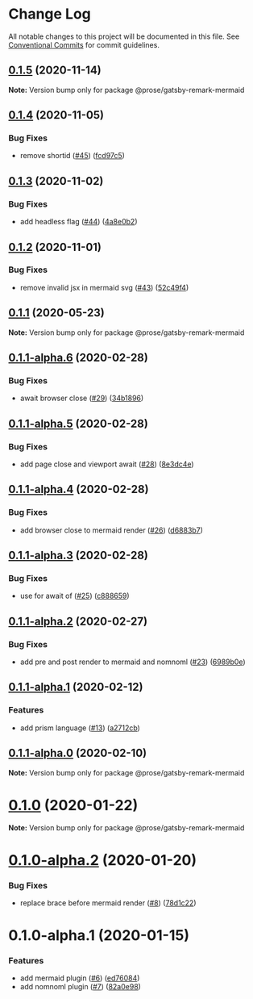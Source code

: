 # Change Log

All notable changes to this project will be documented in this file.
See [Conventional Commits](https://conventionalcommits.org) for commit guidelines.

## [0.1.5](https://github.com/prosejs/prose/compare/@prose/gatsby-remark-mermaid@0.1.4...@prose/gatsby-remark-mermaid@0.1.5) (2020-11-14)

**Note:** Version bump only for package @prose/gatsby-remark-mermaid





## [0.1.4](https://github.com/prosejs/prose/compare/@prose/gatsby-remark-mermaid@0.1.3...@prose/gatsby-remark-mermaid@0.1.4) (2020-11-05)


### Bug Fixes

* remove shortid ([#45](https://github.com/prosejs/prose/issues/45)) ([fcd97c5](https://github.com/prosejs/prose/commit/fcd97c51edab4bc02f52fad5ad44cdeaac69bca0))





## [0.1.3](https://github.com/prosejs/prose/compare/@prose/gatsby-remark-mermaid@0.1.2...@prose/gatsby-remark-mermaid@0.1.3) (2020-11-02)


### Bug Fixes

* add headless flag ([#44](https://github.com/prosejs/prose/issues/44)) ([4a8e0b2](https://github.com/prosejs/prose/commit/4a8e0b2a5f93361ec64fa20ffcbf18a673bfd62b))





## [0.1.2](https://github.com/prosejs/prose/compare/@prose/gatsby-remark-mermaid@0.1.1...@prose/gatsby-remark-mermaid@0.1.2) (2020-11-01)


### Bug Fixes

* remove invalid jsx in mermaid svg ([#43](https://github.com/prosejs/prose/issues/43)) ([52c49f4](https://github.com/prosejs/prose/commit/52c49f4dd10f25cdcadd1be34b4ce044942f259d))





## [0.1.1](https://github.com/prosejs/prose/compare/@prose/gatsby-remark-mermaid@0.1.1-alpha.6...@prose/gatsby-remark-mermaid@0.1.1) (2020-05-23)

**Note:** Version bump only for package @prose/gatsby-remark-mermaid





## [0.1.1-alpha.6](https://github.com/prosejs/prose/compare/@prose/gatsby-remark-mermaid@0.1.1-alpha.5...@prose/gatsby-remark-mermaid@0.1.1-alpha.6) (2020-02-28)


### Bug Fixes

* await browser close ([#29](https://github.com/prosejs/prose/issues/29)) ([34b1896](https://github.com/prosejs/prose/commit/34b18969f0e02fff29103599f3d3f2198147a223))





## [0.1.1-alpha.5](https://github.com/prosejs/prose/compare/@prose/gatsby-remark-mermaid@0.1.1-alpha.4...@prose/gatsby-remark-mermaid@0.1.1-alpha.5) (2020-02-28)


### Bug Fixes

* add page close and viewport await ([#28](https://github.com/prosejs/prose/issues/28)) ([8e3dc4e](https://github.com/prosejs/prose/commit/8e3dc4ec42674605a38514d5b31c9222eeb58dc1))





## [0.1.1-alpha.4](https://github.com/prosejs/prose/compare/@prose/gatsby-remark-mermaid@0.1.1-alpha.3...@prose/gatsby-remark-mermaid@0.1.1-alpha.4) (2020-02-28)


### Bug Fixes

* add browser close to mermaid render ([#26](https://github.com/prosejs/prose/issues/26)) ([d6883b7](https://github.com/prosejs/prose/commit/d6883b7967a8c302baaf71dd818e709ea6fd03db))





## [0.1.1-alpha.3](https://github.com/prosejs/prose/compare/@prose/gatsby-remark-mermaid@0.1.1-alpha.2...@prose/gatsby-remark-mermaid@0.1.1-alpha.3) (2020-02-28)


### Bug Fixes

* use for await of ([#25](https://github.com/prosejs/prose/issues/25)) ([c888659](https://github.com/prosejs/prose/commit/c888659d122199864dd8475caf22a2a7d8182d41))





## [0.1.1-alpha.2](https://github.com/prosejs/prose/compare/@prose/gatsby-remark-mermaid@0.1.1-alpha.1...@prose/gatsby-remark-mermaid@0.1.1-alpha.2) (2020-02-27)


### Bug Fixes

* add pre and post render to mermaid and nomnoml ([#23](https://github.com/prosejs/prose/issues/23)) ([6989b0e](https://github.com/prosejs/prose/commit/6989b0e90a467b6da25f9cc96eb2a4ea3f1cf51e))





## [0.1.1-alpha.1](https://github.com/prosejs/prose/compare/@prose/gatsby-remark-mermaid@0.1.1-alpha.0...@prose/gatsby-remark-mermaid@0.1.1-alpha.1) (2020-02-12)


### Features

* add prism language ([#13](https://github.com/prosejs/prose/issues/13)) ([a2712cb](https://github.com/prosejs/prose/commit/a2712cb7200933b6e6d6b9c9cd8e04dc0097011b))





## [0.1.1-alpha.0](https://github.com/prosejs/prose/compare/@prose/gatsby-remark-mermaid@0.1.0...@prose/gatsby-remark-mermaid@0.1.1-alpha.0) (2020-02-10)

**Note:** Version bump only for package @prose/gatsby-remark-mermaid





# [0.1.0](https://github.com/prosejs/prose/compare/@prose/gatsby-remark-mermaid@0.1.0-alpha.2...@prose/gatsby-remark-mermaid@0.1.0) (2020-01-22)

**Note:** Version bump only for package @prose/gatsby-remark-mermaid





# [0.1.0-alpha.2](https://github.com/prosejs/prose/compare/@prose/gatsby-remark-mermaid@0.1.0-alpha.1...@prose/gatsby-remark-mermaid@0.1.0-alpha.2) (2020-01-20)


### Bug Fixes

* replace brace before mermaid render ([#8](https://github.com/prosejs/prose/issues/8)) ([78d1c22](https://github.com/prosejs/prose/commit/78d1c2290a3f92495009b57522576f9e8518a446))





# 0.1.0-alpha.1 (2020-01-15)


### Features

* add mermaid plugin ([#6](https://github.com/prosejs/prose/issues/6)) ([ed76084](https://github.com/prosejs/prose/commit/ed7608423d070a485883bc07e47d74b2ebfa5198))
* add nomnoml plugin ([#7](https://github.com/prosejs/prose/issues/7)) ([82a0e98](https://github.com/prosejs/prose/commit/82a0e98ad6bc1c26dddd9f2b786e56b6e6cbc517))
